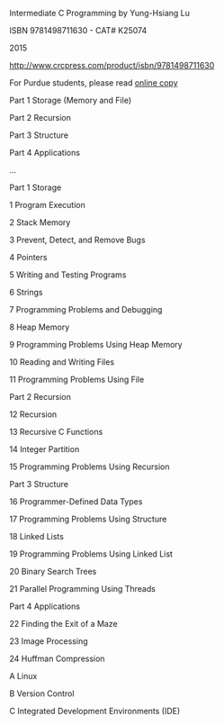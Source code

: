 Intermediate C Programming by Yung-Hsiang Lu

ISBN 9781498711630 - CAT# K25074

2015

http://www.crcpress.com/product/isbn/9781498711630

For Purdue students, please read [online copy](https://purdue-primo-prod.hosted.exlibrisgroup.com/primo-explore/search?institution=PURDUE&vid=PURDUE&tab=default_tab&search_scope=everything&mode=Basic&displayMode=full&bulkSize=10&highlight=true&dum=true&query=any,contains,Intermediate%20C%20Programming&displayField=all&pcAvailabiltyMode=true)

Part 1 Storage (Memory and File)

Part 2 Recursion

Part 3 Structure

Part 4 Applications

...

Part 1 Storage

1 Program Execution

2 Stack Memory

3 Prevent, Detect, and Remove Bugs

4 Pointers

5 Writing and Testing Programs

6 Strings

7 Programming Problems and Debugging

8 Heap Memory

9 Programming Problems Using Heap Memory

10 Reading and Writing Files

11 Programming Problems Using File

Part 2 Recursion

12 Recursion

13 Recursive C Functions

14 Integer Partition

15 Programming Problems Using Recursion

Part 3 Structure

16 Programmer-Defined Data Types

17 Programming Problems Using Structure

18 Linked Lists

19 Programming Problems Using Linked List

20 Binary Search Trees

21 Parallel Programming Using Threads

Part 4 Applications

22 Finding the Exit of a Maze

23 Image Processing

24 Huffman Compression

A Linux

B Version Control

C Integrated Development Environments (IDE)
